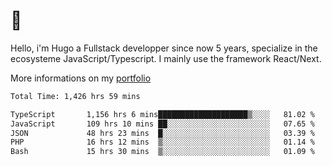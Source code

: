 # 👋 

Hello, i'm Hugo a Fullstack developper since now 5 years, specialize in the ecosysteme JavaScript/Typescript. I mainly use the framework React/Next.

More informations on my [portfolio](https://hcampos.fr)

<!--START_SECTION:waka-->

```txt
Total Time: 1,426 hrs 59 mins

TypeScript       1,156 hrs 6 mins████████████████████▒░░░░   81.02 %
JavaScript       109 hrs 10 mins ██░░░░░░░░░░░░░░░░░░░░░░░   07.65 %
JSON             48 hrs 23 mins  █░░░░░░░░░░░░░░░░░░░░░░░░   03.39 %
PHP              16 hrs 12 mins  ▒░░░░░░░░░░░░░░░░░░░░░░░░   01.14 %
Bash             15 hrs 30 mins  ▒░░░░░░░░░░░░░░░░░░░░░░░░   01.09 %
```

<!--END_SECTION:waka-->
